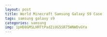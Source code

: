 ```yaml
---
layout: post
title: World Minecraft Samsung Galaxy S9 Case
tags: samsung galaxy s9
categories: samsung
img: 1pHD8GMSLHRTtPadZiUG5SR75WNWDvGYa
---
```

